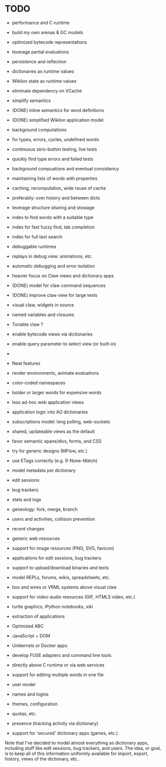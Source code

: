 
# TODO

* performance and C runtime
 * build my own arenas & GC models
 * optimized bytecode representations
 * leverage partial evaluations


* persistence and reflection
 * dictionaries as runtime values
 * Wikilon state as runtime values
 * eliminate dependency on VCache

* simplify semantics
 * (DONE) inline semantics for word definitions 
 * (DONE) simplified Wikilon application model 

* background computations
 * for types, errors, cycles, undefined words
 * continuous zero-button testing, live tests
 * quickly find type errors and failed tests
 * background compuations and eventual consistency
 * maintaining lists of words with properties
 * caching, recomputation, wide reuse of cache
  * preferably: over history and between dicts
  * leverage structure sharing and stowage
 * index to find words with a suitable type
 * index for fast fuzzy find, tab completion
 * index for full text search 

* debuggable runtimes
 * replays in debug view: animations, etc.
 * automatic debugging and error isolation

* heavier focus on Claw views and dictionary apps
 * (DONE) model for claw command sequences
 * (DONE) improve claw view for large texts
 * visual claw, widgets in source
 * named variables and closures

* Tunable claw ?
 * enable bytecode views via dictionaries
 * enable query parameter to select view (or built-in)
 * 
 
* Neat features
 * render environments, animate evaluations 
 * color-coded namespaces
 * bolder or larger words for expensive words

* less ad-hoc web application views 
 * application logic into AO dictionaries
 * subscriptions model: long polling, web-sockets
 * shared, updateable views as the default
 * favor semantic spans/divs, forms, and CSS
 * try for generic designs (MFlow, etc.)
 * use ETags correctly (e.g. If-None-Match)

* model metadata per dictionary
 * edit sessions
 * bug trackers
 * stats and logs
 * geneology: fork, merge, branch
 * users and activities, collision prevention
 * recent changes 

* generic web resources
 * support for image resources (PNG, SVG, favicon)
 * applications for edit sessions, bug trackers
 * support to upload/download binaries and texts
 * model REPLs, forums, wikis, spreadsheets, etc.
 * box and wires or VRML systems above visual claw
 * support for video-audio resources (GIF, HTML5 video, etc.)
 * turtle graphics, iPython notebooks, xiki

* extraction of applications
 * Optimized ABC
 * JavaScript + DOM
 * Unikernels or Docker apps

* develop FUSE adapters and command line tools
 * directly above C runtime or via web services
 * support for editing multiple words in one file

* user model
 * names and logins
 * themes, configuration
 * quotas, etc.
 * presence (tracking activity via dictionary)
 * support for 'secured' dictionary apps (games, etc.)

Note that I've decided to model almost everything as dictionary apps, including stuff like edit sessions, bug trackers, and users. The idea, or goal, is to keep all of this information uniformly available for import, export, history, views of the dictionary, etc..


